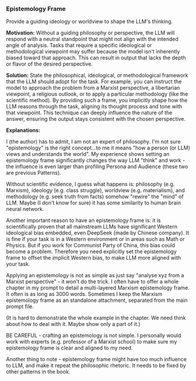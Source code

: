 ### Epistemology Frame
Provide a guiding ideology or worldview to shape the LLM's thinking.

**Motivation:** Without a guiding philosophy or perspective, the LLM will respond with a neutral standpoint that might not align with the intended angle of analysis. Tasks that require a specific ideological or methodological viewpoint may suffer because the model isn't inherently biased toward that approach. This can result in output that lacks the depth or flavor of the desired perspective.

**Solution:** State the philosophical, ideological, or methodological framework that the LLM should adopt for the task. For example, you can instruct the model to approach the problem from a Marxist perspective, a libertarian viewpoint, a religious outlook, or to apply a particular methodology (like the scientific method). By providing such a frame, you implicitly shape how the LLM reasons through the task, aligning its thought process and tone with that viewpoint. This technique can deeply influence the nature of the answer, ensuring the output stays consistent with the chosen perspective.

**Explanations:** 

I (the author) has to admit, I am not an expert of philosophy. I'm not sure "epistemology" is the right concept...to me it means "how a person (or LLM) views and understands the world". My experience shows setting an epistemology frame significantly changes the way LLM "think" and work - the influence is even larger than profiling Persona and Audience (these two are previous Patterns).

Without scientific evidence, I guess what happens is: philosophy (e.g. Marxism), ideology (e.g. class struggle), worldview (e.g. materialism), and methodology (e.g. seek truth from facts) somehow "rewire" the "mind" of LLM. Maybe (I don't know for sure) it has some similarity to human brain neural network. 

Another important reason to have an epistemology frame is: it is scientifically proven that all mainstream LLMs have significant Western ideological bias embedded, even DeepSeek (made by Chinese company). It is fine if your task is in a Western environment or in areas such as Math or Physics. But if you work for Communist Party of China, this bias could become a problem. Therefore you need explicitly set the epistemology frame to offset the implicit Western bias, to make LLM more aligned with your task.

Applying an epistemology is not as simple as just say "analyse xyz from a Marxist perspective" - it won't do the trick. I often have to offer a whole chapter in my prompt to detail a multi-layered Marxism epistemology frame. It often is as long as 3000 words. Sometimes I keep the Marxism epistemology frame as an standalone attachment, separated from the main prompt file.

(It is hard to demonstrate the whole example in the chapter. We need think about how to deal with it. Maybe show only a part of it.)

BE CAREFUL - crafting an epistemology is not simple. I personally would work with experts (e.g. professor of a Marxist school) to make sure my epistemology frame is clear and aligned to my need.

Another thing to note - epistemology frame might have too much influence to LLM, and make it repeat the philosophic rhetoric. It needs to be fixed by other patterns in the book.

